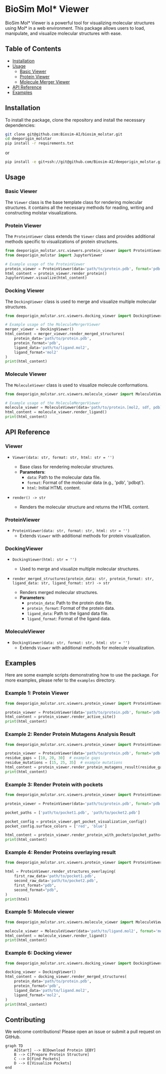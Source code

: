 
# BioSim Mol* Viewer

BioSim Mol* Viewer is a powerful tool for visualizing molecular structures using Mol* in a web environment. This package allows users to load, manipulate, and visualize molecular structures with ease.

## Table of Contents
- [Installation](#installation)
- [Usage](#usage)
  - [Basic Viewer](#basic-viewer)
  - [Protein Viewer](#protein-viewer)
  - [Molecule Merger Viewer](#molecule-merger-viewer)
- [API Reference](#api-reference)
- [Examples](#examples)

## Installation

To install the package, clone the repository and install the necessary dependencies:

```sh
git clone git@github.com:Biosim-AI/biosim_molstar.git
cd deeporigin_molstar
pip install -r requirements.txt
```

or 

```sh
pip install -e git+ssh://git@github.com/Biosim-AI/deeporigin_molstar.git@tag_of_version
```

## Usage

### Basic Viewer

The `Viewer` class is the base template class for rendering molecular structures.
it contains all the necessary methods for reading, writing and constructing molstar visualizations.

### Protein Viewer

The `ProteinViewer` class extends the `Viewer` class and provides additional methods specific to visualizations of protein structures.

```python
from deeporigin_molstar.src.viewers.protein_viewer import ProteinViewer
from deeporigin_molstar import JupyterViewer

# Example usage of the ProteinViewer
protein_viewer = ProteinViewer(data='path/to/protein.pdb', format='pdb')
html_content = protein_viewer.render_protein()
JupyterViewer.visualize(html_content)
```

### Docking Viewer

The `DockingViewer` class is used to merge and visualize multiple molecular structures.

```python
from deeporigin_molstar.src.viewers.docking_viewer import DockingViewer

# Example usage of the MoleculeMergerViewer
merger_viewer = DockingViewer()
html_content = merger_viewer.render_merged_structures(
    protein_data='path/to/protein.pdb',
    protein_format='pdb',
    ligand_data='path/to/ligand.mol2',
    ligand_format='mol2'
)
print(html_content)
```


### Molecule Viewer

The `MoleculeViewer` class is used to visualize molecule conformations.

```python
from deeporigin_molstar.src.viewers.molecule_viewer import MoleculeViewer

# Example usage of the MoleculeMergerViewer
molecule_viewer = MoleculeViewer(data='path/to/protein.[mol2, sdf, pdb]', format='[mol2, sdf, pdb]')
html_content = molecule_viewer.render_ligand()
print(html_content)
```
## API Reference

### Viewer

- `Viewer(data: str, format: str, html: str = '')`
  - Base class for rendering molecular structures.
  - **Parameters**:
    - `data`: Path to the molecular data file.
    - `format`: Format of the molecular data (e.g., 'pdb', 'pdbqt').
    - `html`: Initial HTML content.

- `render() -> str`
  - Renders the molecular structure and returns the HTML content.

### ProteinViewer

- `ProteinViewer(data: str, format: str, html: str = '')`
  - Extends `Viewer` with additional methods for protein visualization.

### DockingViewer

- `DockingViewer(html: str = '')`
  - Used to merge and visualize multiple molecular structures.

- `render_merged_structures(protein_data: str, protein_format: str, ligand_data: str, ligand_format: str) -> str`
  - Renders merged molecular structures.
  - **Parameters**:
    - `protein_data`: Path to the protein data file.
    - `protein_format`: Format of the protein data.
    - `ligand_data`: Path to the ligand data file.
    - `ligand_format`: Format of the ligand data.

### MoleculeViewer

- `DockingViewer(data: str, format: str, html: str = '')`
  - Extends `Viewer` with additional methods for molecule visualization.

## Examples

Here are some example scripts demonstrating how to use the package. For more examples, please refer to the `examples` directory.

### Example 1: Protein Viewer

```python
from deeporigin_molstar.src.viewers.protein_viewer import ProteinViewer

protein_viewer = ProteinViewer(data='path/to/protein.pdb', format='pdb')
html_content = protein_viewer.render_active_site()
print(html_content)
```

### Example 2: Render Protein Mutagens Analysis Result

```python
from deeporigin_molstar.src.viewers.protein_viewer import ProteinViewer

protein_viewer = ProteinViewer(data='path/to/protein.pdb', format='pdb')
residue_gaps = [10, 20, 30]  # example gaps
residue_mutations = [15, 25, 35]  # example mutations
html_content = protein_viewer.render_protein_mutagens_result(residue_gaps, residue_mutations)
print(html_content)
```


### Example 3: Render Protein with pockets

```python
from deeporigin_molstar.src.viewers.protein_viewer import ProteinViewer

protein_viewer = ProteinViewer(data='path/to/protein.pdb', format='pdb')

pocket_paths = ['path/to/pocket1.pdb', 'path/to/pocket2.pdb']

pocket_config = protein_viewer.get_pocket_visualization_config()
pocket_config.surface_colors = ['red', 'blue']

html_content = protein_viewer.render_protein_with_pockets(pocket_paths=pocket_paths)
print(html_content)
```


### Example 4: Render Proteins overlaying result

```python
from deeporigin_molstar.src.viewers.protein_viewer import ProteinViewer

html = ProteinViewer.render_structures_overlaying(
    first_raw_data='path/to/pocket1.pdb',
    second_raw_data='path/to/pocket2.pdb', 
    first_format="pdb", 
    second_format="pdb", 
)
print(html)
```

### Example 5: Molecule viewer

```python
from deeporigin_molstar.src.viewers.molecule_viewer import MoleculeViewer

molecule_viewer = MoleculeViewer(data='path/to/ligand.mol2', format='mol2')
html_content = molecule_viewer.render_ligand()
print(html_content)
```


### Example 6: Docking viewer

```python
from deeporigin_molstar.src.viewers.docking_viewer import DockingViewer

docking_viewer = DockingViewer()
html_content = docking_viewer.render_merged_structures(
    protein_data='path/to/protein.pdb',
    protein_format='pdb',
    ligand_data='path/to/ligand.mol2',
    ligand_format='mol2',
)
print(html_content)
```

## Contributing

We welcome contributions! Please open an issue or submit a pull request on GitHub.




```mermaid
graph TD
    A[Start] --> B[Download Protein 1EBY]
    B --> C[Prepare Protein Structure]
    C --> D[Find Pockets]
    D --> E[Visualize Pockets]
end
```
